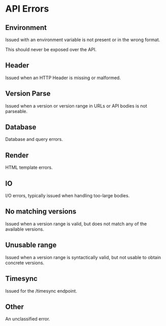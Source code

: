 # API Errors

## Environment

Issued with an environment variable is not present or in the wrong format.

This should never be exposed over the API.

## Header

Issued when an HTTP Header is missing or malformed.

## Version Parse

Issued when a version or version range in URLs or API bodies is not parseable.

## Database

Database and query errors.

## Render

HTML template errors.

## IO

I/O errors, typically issued when handling too-large bodies.

## No matching versions

Issued when a version range is valid, but does not match any of the available versions.

## Unusable range

Issued when a version range is syntactically valid, but not usable to obtain concrete versions.

## Timesync

Issued for the /timesync endpoint.

## Other

An unclassified error.
